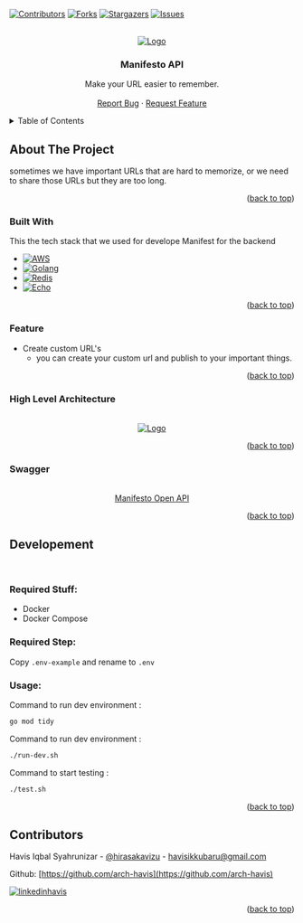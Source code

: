 <!-- Improved compatibility of back to top link: See: https://github.com/othneildrew/Best-README-Template/pull/73 -->
<a name="readme-top"></a>
<!--
*** Thanks for checking out the Best-README-Template. If you have a suggestion
*** that would make this better, please fork the repo and create a pull request
*** or simply open an issue with the tag "enhancement".
*** Don't forget to give the project a star!
*** Thanks again! Now go create something AMAZING! :D
-->



<!-- PROJECT SHIELDS -->
<!--
*** I'm using markdown "reference style" links for readability.
*** Reference links are enclosed in brackets [ ] instead of parentheses ( ).
*** See the bottom of this document for the declaration of the reference variables
*** for contributors-url, forks-url, etc. This is an optional, concise syntax you may use.
*** https://www.markdownguide.org/basic-syntax/#reference-style-links
-->
[![Contributors][contributors-shield]][contributors-url]
[![Forks][forks-shield]][forks-url]
[![Stargazers][stars-shield]][stars-url]
[![Issues][issues-shield]][issues-url]



<!-- PROJECT LOGO -->
<br />
<div align="center">
  <a href="https://github.com/romodeus/manifesto-backend">
    <img src="images/banner.jpg" alt="Logo">
  </a>

  <h3 align="center">Manifesto API</h3>

  <p align="center">
    Make your URL easier to remember.
    <br />
    <br />
    <a href="https://github.com/romodeus/manifesto-backend/issues">Report Bug</a>
    ·
    <a href="https://github.com/romodeus/manifesto-backend/issues">Request Feature</a>
  </p>
</div>



<!-- TABLE OF CONTENTS -->
<details>
  <summary>Table of Contents</summary>
  <ol>
    <li>
      <a href="#about-the-project">About The Project</a>
      <ul>
        <li><a href="#built-with">Built With</a></li>
      </ul>
      <ul>
       <li><a href="#feature">Feature</a></li>
      </ul>
      <ul>
       <li><a href="#high-level-architecture">High Level Architecture</a></li>
      </ul>
      <ul>
        <li><a href="#swagger">Open API: Swagger</a></li>
      </ul>
    </li>
    <li>
        <a href="#developement">Developement</a>
        <ul>
            <li><a href="#required-stuff">Required Stuff</a></li>
        </ul>
        <ul>
            <li><a href="#required-step">Required Step</a></li>
        </ul>
        <ul>
            <li><a href="#usage">Usage</a></li>
        </ul>
    </li>
    <li><a href="#contributors">Contributors</a></li>
  
  </ol>
</details>



<!-- ABOUT THE PROJECT -->
## About The Project

sometimes we have important URLs that are hard to memorize, or we need to share those URLs but they are too long. 

<p align="right">(<a href="#readme-top">back to top</a>)</p>



### Built With

This the tech stack that we used for develope Manifest for the backend

* [![AWS][aws]][aws-url]
* [![Golang][golang]][golang-url]
* [![Redis][redis]][redis-url]
* [![Echo][echo]][echo-url]

<p align="right">(<a href="#readme-top">back to top</a>)</p>

<!-- FEATURE -->
### Feature
- Create custom URL's
    - you can create your custom url and publish to your important things.

<p align="right">(<a href="#readme-top">back to top</a>)</p>

<!-- HLA -->
### High Level Architecture

<br />
<div align="center">
  <a href="https://drive.google.com/file/d/1UOrWfX2TTQwPeQBTwoIz1HtPA2oF39c3/view?usp=sharing">
    <img src="images/erd.jpg" alt="Logo">
  </a>
</div>
<p align="right">(<a href="#readme-top">back to top</a>)</p>

<!-- Swagger -->
### Swagger

<br />
<div align="center">
  <a href="https://github.com/romodeus/manifesto-backend/blob/main/OpenAPI.json">
  Manifesto Open API
  </a>
</div>
<p align="right">(<a href="#readme-top">back to top</a>)</p>

<!-- Developement -->
## Developement

<br />

### Required Stuff:

- Docker
- Docker Compose

### Required Step:

Copy `.env-example` and rename to `.env`

### Usage:

Command to run dev environment :
```bash
go mod tidy
```

Command to run dev environment :
```bash
./run-dev.sh
```

Command to start testing :
```bash
./test.sh
```

<p align="right">(<a href="#readme-top">back to top</a>)</p>


<!-- Contributors -->
## Contributors

Havis Iqbal Syahrunizar - [@hirasakavizu](https://twitter.com/hirasakavizu) - havisikkubaru@gmail.com

Github: [https://github.com/arch-havis](https://github.com/arch-havis)

[![linkedinhavis][linkedinhavis-shield]][linkedinhavis-url]

<p align="right">(<a href="#readme-top">back to top</a>)</p>



<!-- MARKDOWN LINKS & IMAGES -->
<!-- https://www.markdownguide.org/basic-syntax/#reference-style-links -->

[contributors-shield]: https://img.shields.io/github/contributors/romodeus/manifesto-backend.svg?style=for-the-badge
[contributors-url]: https://github.com/romodeus/manifesto-backend/graphs/contributors

[forks-shield]: https://img.shields.io/github/forks/romodeus/manifesto-backend.svg?style=for-the-badge
[forks-url]: https://github.com/romodeus/manifesto-backend/network/members

[stars-shield]: https://img.shields.io/github/stars/romodeus/manifesto-backend.svg?style=for-the-badge
[stars-url]: https://github.com/romodeus/manifesto-backend/stargazers

[issues-shield]: https://img.shields.io/github/issues/romodeus/manifesto-backend.svg?style=for-the-badge
[issues-url]: https://github.com/romodeus/manifesto-backend/issues

[linkedinhavis-shield]: https://img.shields.io/badge/-LinkedIn-black.svg?style=for-the-badge&logo=linkedin&colorB=555
[linkedinhavis-url]: https://www.linkedin.com/in/havis-iqbal/


[echo]: https://img.shields.io/badge/Echo-gray?style=for-the-badge&logo=images/echo-logo&logoColor=00ADD8
[echo-url]: https://echo.labstack.com/

[s3]: https://img.shields.io/badge/S3-gray?style=for-the-badge&logo=amazons3&logoColor=569A31
[s3-url]: https://aws.amazon.com/s3/

[aws]: https://img.shields.io/badge/AWS-gray?style=for-the-badge&logo=amazonaws&logoColor=FF9900
[aws-url]: https://aws.amazon.com/

[golang]: https://img.shields.io/badge/golang-gray?style=for-the-badge&logo=go&logoColor=00ADD8
[golang-url]: https://go.dev/

[redis]: https://img.shields.io/badge/redis-gray?style=for-the-badge&logo=redis&logoColor=red
[redis-url]: https://redis.io/